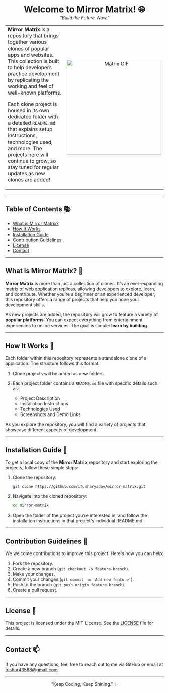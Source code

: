 <h1 align="center" style="margin-bottom: 0;">Welcome to Mirror Matrix! 🌐</h1>
<p align="center" style="margin-top: 0;"><em>"Build the Future. Now."</em></p>

<table>
  <tr>
    <td style="width: 50%; vertical-align: middle; text-align: left;">
      <strong>Mirror Matrix</strong> is a repository that brings together various clones of popular apps and websites. This collection is built to help developers practice development by replicating the working and feel of well-known platforms.

Each clone project is housed in its own dedicated folder with a detailed `README.md` that explains setup instructions, technologies used, and more. The projects here will continue to grow, so stay tuned for regular updates as new clones are added!
    </td>
    <td style="width: 50%; vertical-align: middle; text-align: center;">
      <img src="https://media.giphy.com/media/8rSiGkyA4P1Cw/giphy.gif" alt="Matrix GIF" width="300">
    </td>
  </tr>
</table>

  <!--  ![Matrix GIF](https://media.giphy.com/media/8rSiGkyA4P1Cw/giphy.gif) -->


 <!--**Mirror Matrix** is a repository that brings together various clones of popular apps and websites. This collection is built to help developers practice frontend development by replicating the look and feel of well-known platforms.

Each clone project is housed in its own dedicated folder with a detailed `README.md` that explains setup instructions, technologies used, and more. The projects here will continue to grow, so stay tuned for regular updates as new clones are added!-->

---

<!--## Table of Contents 📚

- [What is Mirror Matrix?](#what-is-mirror-matrix)
- [How It Works](#how-it-works)
- [Installation Guide](#installation-guide)
- [Contribution Guidelines](#contributing)
- [License](#license)
- [Contact](#contact) -->

## Table of Contents 📚

- [What is Mirror Matrix?](#what-is-mirror-matrix)
- [How It Works](#how-it-works)
- [Installation Guide](#installation-guide)
- [Contribution Guidelines](#contributing)
- [License](#license)
- [Contact](#contact)


---

## What is Mirror Matrix? 🤔

**Mirror Matrix** is more than just a collection of clones. It’s an ever-expanding matrix of web application replicas, allowing developers to explore, learn, and contribute. Whether you’re a beginner or an experienced developer, this repository offers a range of projects that help you hone your development skills.

As new projects are added, the repository will grow to feature a variety of **popular platforms**. You can expect everything from entertainment experiences to online services. The goal is simple: **learn by building**.

---

## How It Works 🚀

Each folder within this repository represents a standalone clone of a application. The structure follows this format:

1. Clone projects will be added as new folders.
2. Each project folder contains a `README.md` file with specific details such as:
   
   - Project Description
   - Installation Instructions
   - Technologies Used
   - Screenshots and Demo Links 

As you explore the repository, you will find a variety of projects that showcase different aspects of development.

---

## Installation Guide 🏁

To get a local copy of the **Mirror Matrix** repository and start exploring the projects, follow these simple steps:

1. Clone the repository:
   
   ```bash
   git clone https://github.com/iTusharyadav/mirror-matrix.git

3. Navigate into the cloned repository:

   ```bash
   cd mirror-matrix

3. Open the folder of the project you’re interested in, and follow the installation instructions in that project's individual README.md.

---
## Contribution Guidelines 🤝
We welcome contributions to improve this project. Here's how you can help:

1. Fork the repository.
2. Create a new branch (`git checkout -b feature-branch`).
3. Make your changes.
4. Commit your changes (`git commit -m 'Add new feature'`).
5. Push to the branch (`git push origin feature-branch`).
6. Create a pull request.

---
## License 📜

This project is licensed under the MIT License. See the [LICENSE](LICENSE) file for details.

---
## Contact 📫
If you have any questions, feel free to reach out to me via GitHub or email at tushar43588@gmail.com.

---
<p align="center"> "Keep Coding, Keep Shining." ✨ </p>
